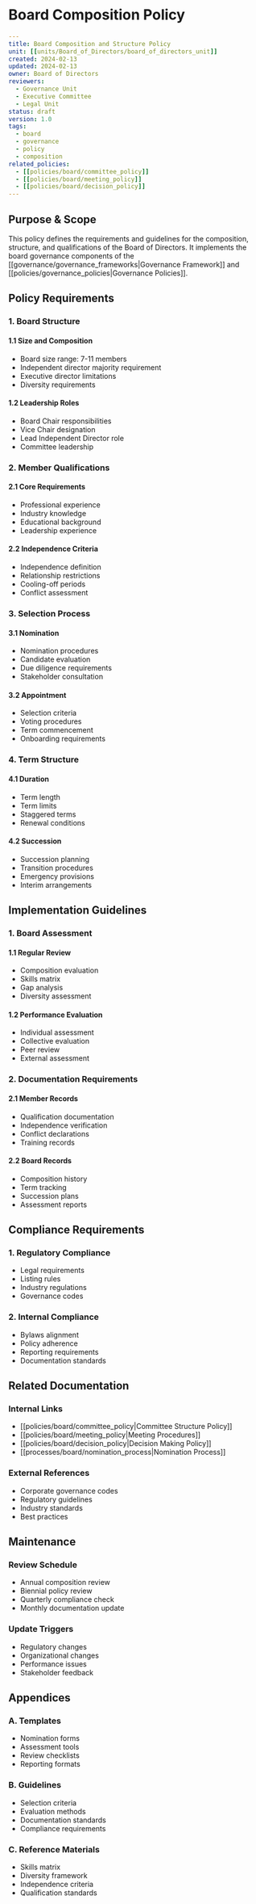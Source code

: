 # Board Composition Policy

```yaml
---
title: Board Composition and Structure Policy
unit: [[units/Board_of_Directors/board_of_directors_unit]]
created: 2024-02-13
updated: 2024-02-13
owner: Board of Directors
reviewers:
  - Governance Unit
  - Executive Committee
  - Legal Unit
status: draft
version: 1.0
tags:
  - board
  - governance
  - policy
  - composition
related_policies:
  - [[policies/board/committee_policy]]
  - [[policies/board/meeting_policy]]
  - [[policies/board/decision_policy]]
---
```

## Purpose & Scope
This policy defines the requirements and guidelines for the composition, structure, and qualifications of the Board of Directors. It implements the board governance components of the [[governance/governance_frameworks|Governance Framework]] and [[policies/governance_policies|Governance Policies]].

## Policy Requirements

### 1. Board Structure
#### 1.1 Size and Composition
- Board size range: 7-11 members
- Independent director majority requirement
- Executive director limitations
- Diversity requirements

#### 1.2 Leadership Roles
- Board Chair responsibilities
- Vice Chair designation
- Lead Independent Director role
- Committee leadership

### 2. Member Qualifications
#### 2.1 Core Requirements
- Professional experience
- Industry knowledge
- Educational background
- Leadership experience

#### 2.2 Independence Criteria
- Independence definition
- Relationship restrictions
- Cooling-off periods
- Conflict assessment

### 3. Selection Process
#### 3.1 Nomination
- Nomination procedures
- Candidate evaluation
- Due diligence requirements
- Stakeholder consultation

#### 3.2 Appointment
- Selection criteria
- Voting procedures
- Term commencement
- Onboarding requirements

### 4. Term Structure
#### 4.1 Duration
- Term length
- Term limits
- Staggered terms
- Renewal conditions

#### 4.2 Succession
- Succession planning
- Transition procedures
- Emergency provisions
- Interim arrangements

## Implementation Guidelines

### 1. Board Assessment
#### 1.1 Regular Review
- Composition evaluation
- Skills matrix
- Gap analysis
- Diversity assessment

#### 1.2 Performance Evaluation
- Individual assessment
- Collective evaluation
- Peer review
- External assessment

### 2. Documentation Requirements
#### 2.1 Member Records
- Qualification documentation
- Independence verification
- Conflict declarations
- Training records

#### 2.2 Board Records
- Composition history
- Term tracking
- Succession plans
- Assessment reports

## Compliance Requirements

### 1. Regulatory Compliance
- Legal requirements
- Listing rules
- Industry regulations
- Governance codes

### 2. Internal Compliance
- Bylaws alignment
- Policy adherence
- Reporting requirements
- Documentation standards

## Related Documentation
### Internal Links
- [[policies/board/committee_policy|Committee Structure Policy]]
- [[policies/board/meeting_policy|Meeting Procedures]]
- [[policies/board/decision_policy|Decision Making Policy]]
- [[processes/board/nomination_process|Nomination Process]]

### External References
- Corporate governance codes
- Regulatory guidelines
- Industry standards
- Best practices

## Maintenance
### Review Schedule
- Annual composition review
- Biennial policy review
- Quarterly compliance check
- Monthly documentation update

### Update Triggers
- Regulatory changes
- Organizational changes
- Performance issues
- Stakeholder feedback

## Appendices
### A. Templates
- Nomination forms
- Assessment tools
- Review checklists
- Reporting formats

### B. Guidelines
- Selection criteria
- Evaluation methods
- Documentation standards
- Compliance requirements

### C. Reference Materials
- Skills matrix
- Diversity framework
- Independence criteria
- Qualification standards 